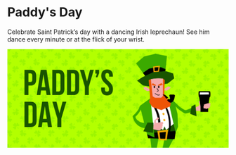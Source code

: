 # Paddy's Day

Celebrate Saint Patrick’s day with a dancing Irish leprechaun! See him dance every minute or at the flick of your wrist.

![Banner](./banner_2x.png)
